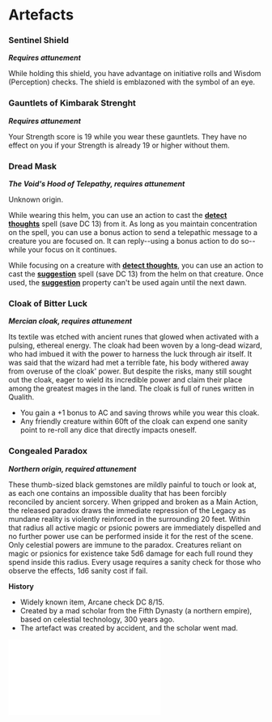 # Artefacts

### Sentinel Shield
***Requires attunement***

While holding this shield, you have advantage on initiative rolls and Wisdom (Perception) checks. The shield is emblazoned with the symbol of an eye.

### Gauntlets of Kimbarak Strenght
***Requires attunement***

Your Strength score is 19 while you wear these gauntlets. They have no effect on you if your Strength is already 19 or higher without them.

### Dread Mask
***The Void's Hood of Telepathy, requires attunement***

Unknown origin.

While wearing this helm, you can use an action to cast the **[detect thoughts](https://www.dndbeyond.com/spells/detect-thoughts)** spell (save DC 13) from it. As long as you maintain concentration on the spell, you can use a bonus action to send a telepathic message to a creature you are focused on. It can reply--using a bonus action to do so--while your focus on it continues.

While focusing on a creature with **[detect thoughts](https://www.dndbeyond.com/spells/detect-thoughts)**, you can use an action to cast the **[suggestion](https://www.dndbeyond.com/spells/suggestion)** spell (save DC 13) from the helm on that creature. Once used, the **[suggestion](https://www.dndbeyond.com/spells/suggestion)** property can't be used again until the next dawn.

### Cloak of Bitter Luck
***Mercian cloak, requires attunement***

Its textile was etched with ancient runes that glowed when activated with a pulsing, ethereal energy. The cloak had been woven by a long-dead wizard, who had imbued it with the power to harness the luck through air itself. It was said that the wizard had met a terrible fate, his body withered away from overuse of the cloak' power. But despite the risks, many still sought out the cloak, eager to wield its incredible power and claim their place among the greatest mages in the land. The cloak is full of runes written in Qualith.

- You gain a +1 bonus to AC and saving throws while you wear this cloak.
- Any friendly creature within 60ft of the cloak can expend one sanity point to re-roll any dice that directly impacts oneself.

### Congealed Paradox
***Northern origin, required attunement***

These thumb-sized black gemstones are mildly painful to touch or look at, as each one contains an impossible duality that has been forcibly reconciled by ancient sorcery. When gripped and broken as a Main Action, the released paradox draws the immediate repression of the Legacy as mundane reality is violently reinforced in the surrounding 20 feet. Within that radius all active magic or psionic powers are immediately dispelled and no further power use can be performed inside it for the rest of the scene. Only celestial powers are immune to the paradox. Creatures reliant on magic or psionics for existence take 5d6 damage for each full round they spend inside this radius. Every usage requires a sanity check for those who observe the effects, 1d6 sanity cost if fail.

**History**
- Widely known item, Arcane check DC 8/15.
- Created by a mad scholar from the Fifth Dynasty (a northern empire), based on celestial technology, 300 years ago.
- The artefact was created by accident, and the scholar went mad.



![secretsArtefacts](secrets/secretsArtefacts.md)